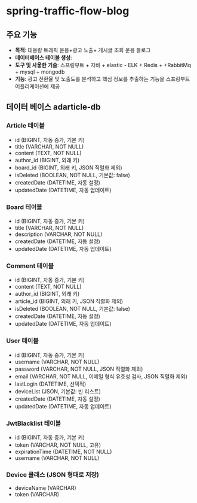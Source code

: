# spring-traffic-flow-blog

## 주요 기능
- **목적**: 대용량 트래픽 운용+광고 노출+ 게시글 조회 운용 블로그
- **데이터베이스 테이블 생성**: 
- **도구 및 사욯한 기술**: 스프링부트 + 자바 + elastic - ELK + Redis + +RabbitMq + mysql + mongodb 
- **기능**: 광고 전환율 및 노출도를 분석하고 핵심 정보를 추출하는 기능을 스프링부트 어플리케이션에 제공

## 데이터 베이스 adarticle-db
### Article 테이블
- id (BIGINT, 자동 증가, 기본 키)
- title (VARCHAR, NOT NULL)
- content (TEXT, NOT NULL)
- author_id (BIGINT, 외래 키)
- board_id (BIGINT, 외래 키, JSON 직렬화 제외)
- isDeleted (BOOLEAN, NOT NULL, 기본값: false)
- createdDate (DATETIME, 자동 설정)
- updatedDate (DATETIME, 자동 업데이트)

### Board 테이블
- id (BIGINT, 자동 증가, 기본 키)
- title (VARCHAR, NOT NULL)
- description (VARCHAR, NOT NULL)
- createdDate (DATETIME, 자동 설정)
- updatedDate (DATETIME, 자동 업데이트)

### Comment 테이블
- id (BIGINT, 자동 증가, 기본 키)
- content (TEXT, NOT NULL)
- author_id (BIGINT, 외래 키)
- article_id (BIGINT, 외래 키, JSON 직렬화 제외)
- isDeleted (BOOLEAN, NOT NULL, 기본값: false)
- createdDate (DATETIME, 자동 설정)
- updatedDate (DATETIME, 자동 업데이트)

### User 테이블
- id (BIGINT, 자동 증가, 기본 키)
- username (VARCHAR, NOT NULL)
- password (VARCHAR, NOT NULL, JSON 직렬화 제외)
- email (VARCHAR, NOT NULL, 이메일 형식 유효성 검사, JSON 직렬화 제외)
- lastLogin (DATETIME, 선택적)
- deviceList (JSON, 기본값: 빈 리스트)
- createdDate (DATETIME, 자동 설정)
- updatedDate (DATETIME, 자동 업데이트)

### JwtBlacklist 테이블
- id (BIGINT, 자동 증가, 기본 키)
- token (VARCHAR, NOT NULL, 고유)
- expirationTime (DATETIME, NOT NULL)
- username (VARCHAR, NOT NULL)

### Device 클래스 (JSON 형태로 저장)
- deviceName (VARCHAR)
- token (VARCHAR)

